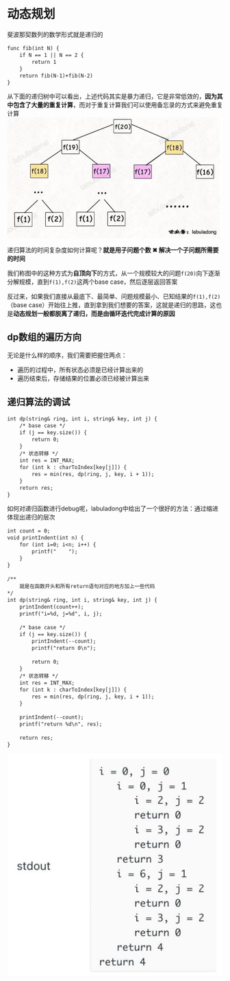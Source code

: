 # 动态规划

斐波那契数列的数学形式就是递归的
```
func fib(int N) {
    if N == 1 || N == 2 {
        return 1
    }
    return fib(N-1)+fib(N-2)
}
```
从下面的递归树中可以看出，上述代码其实是暴力递归，它是非常低效的，**因为其中包含了大量的重复计算**，而对于重复计算我们可以使用备忘录的方式来避免重复计算
![斐波那契数列的递归树](../image/dp/1.jpg)

递归算法的时间复杂度如何计算呢？**就是用子问题个数 ✖ 解决一个子问题所需要的时间**

我们称图中的这种方式为**自顶向下**的方式，从一个规模较大的问题`f(20)`向下逐渐分解规模，直到`f(1),f(2)`这两个base case，然后逐层返回答案

反过来，如果我们直接从最底下、最简单、问题规模最小、已知结果的`f(1),f(2)`（base case）开始往上推，直到拿到我们想要的答案，这就是递归的思路，这也是**动态规划一般都脱离了递归，而是由循环迭代完成计算的原因**

## dp数组的遍历方向

无论是什么样的顺序，我们需要把握住两点：
- 遍历的过程中，所有状态必须是已经计算出来的
- 遍历结束后，存储结果的位置必须已经被计算出来


## 递归算法的调试
```
int dp(string& ring, int i, string& key, int j) {
    /* base case */
    if (j == key.size()) {
        return 0;
    }
    /* 状态转移 */
    int res = INT_MAX;
    for (int k : charToIndex[key[j]]) {
        res = min(res, dp(ring, j, key, i + 1));
    }
    return res;
}
```
如何对递归函数进行debug呢，labuladong中给出了一个很好的方法：通过缩进体现出递归的层次

```
int count = 0;
void printIndent(int n) {
    for (int i=0; i<n; i++) {
        printf("    ");
    }
}

/**
    就是在函数开头和所有return语句对应的地方加上一些代码
*/
int dp(string& ring, int i, string& key, int j) {
    printIndent(count++);
    printf("i=%d, j=%d", i, j);

    /* base case */
    if (j == key.size()) {
        printIndent(--count);
        printf("return 0\n");

        return 0;
    }
    /* 状态转移 */
    int res = INT_MAX;
    for (int k : charToIndex[key[j]]) {
        res = min(res, dp(ring, j, key, i + 1));
    }

    printIndent(--count);
    printf("return %d\n", res);

    return res;
}
```
![](../image/dp/2.jpg)
